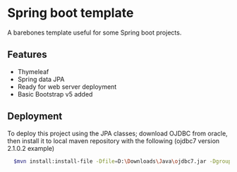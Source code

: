 
# Spring boot template

A barebones template useful for some Spring boot projects.



## Features

- Thymeleaf
- Spring data JPA
- Ready for web server deployment
- Basic Bootstrap v5 added



## Deployment

To deploy this project using the JPA classes; download OJDBC from oracle, then install it to local maven repository with the following
(ojdbc7 version 2.1.0.2 example)

```bash
  $mvn install:install-file -Dfile=D:\Downloads\Java\ojdbc7.jar -DgroupId=com.oracle -DartifactId=ojdbc7 -Dversion=12.1.0.2 -Dpackaging=jar
```
